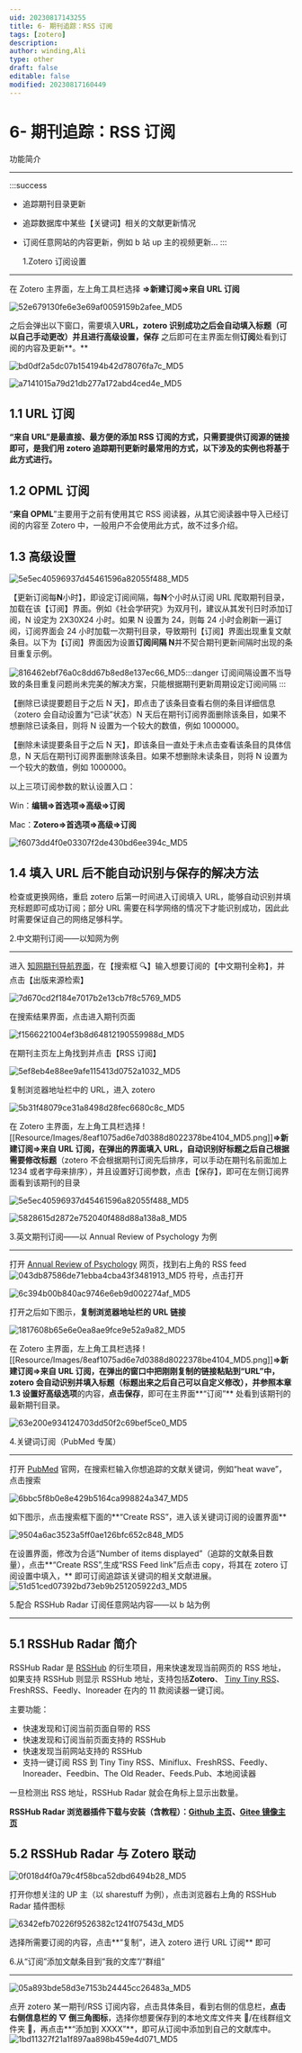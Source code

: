 ```yaml
---
uid: 20230817143255
title: 6- 期刊追踪：RSS 订阅
tags: [zotero]
description: 
author: winding,Ali
type: other
draft: false
editable: false
modified: 20230817160449
---
```


# 6- 期刊追踪：RSS 订阅

功能简介

---

:::success

- 追踪期刊目录更新
- 追踪数据库中某些【关键词】相关的文献更新情况
- 订阅任意网站的内容更新，例如 b 站 up 主的视频更新... :::

  1.Zotero 订阅设置

---

在 Zotero 主界面，左上角工具栏选择 **\=>新建订阅=>来自 URL 订阅**

![52e679130fe6e3e69af0059159b2afee_MD5](https://cdn.pkmer.cn/images/202308171540496.png!pkmer)

之后会弹出以下窗口，需要填入**URL，**zotero 识别成功之后会自动填入**标题（**可以自己手动更改）并且进行**高级设置，保存** 之后即可在主界面左侧**订阅**处看到订阅的内容及更新\*\*。\*\*

![bd0df2a5dc07b154194b42d78076fa7c_MD5](https://cdn.pkmer.cn/images/202308171540497.png!pkmer)

![a7141015a79d21db277a172abd4ced4e_MD5](https://cdn.pkmer.cn/images/202308171540498.png!pkmer)

## 1.1 URL 订阅

**“来自 URL”是最直接、最方便的添加 RSS 订阅的方式，只需要提供订阅源的链接即可，是我们用 zotero 追踪期刊更新时最常用的方式，以下涉及的实例也将基于此方式进行。**

## 1.2 OPML 订阅

“**来自 OPML**”主要用于之前有使用其它 RSS 阅读器，从其它阅读器中导入已经订阅的内容至 Zotero 中，一般用户不会使用此方式，故不过多介绍。

## 1.3 高级设置

![5e5ec40596937d45461596a82055f488_MD5](https://cdn.pkmer.cn/images/202308171540499.png!pkmer)

【更新订阅每**N**小时】，即设定订阅间隔，每**N**个小时从订阅 URL 爬取期刊目录，加载在该【订阅】界面。例如《社会学研究》为双月刊，建议从其发刊日时添加订阅，N 设定为 2X30X24 小时。如果 N 设置为 24，则每 24 小时会刷新一遍订阅，订阅界面会 24 小时加载一次期刊目录，导致期刊【订阅】界面出现重复文献条目。以下为【订阅】界面因为设置**订阅间隔 N**并不契合期刊更新间隔时出现的条目重复示例。

![816462ebf76a0c8dd67b8ed8e137ec66_MD5](https://cdn.pkmer.cn/images/202308171540500.png!pkmer):::danger 订阅间隔设置不当导致的条目重复问题尚未完美的解决方案，只能根据期刊更新周期设定订阅间隔 :::

【删除已读提要题目于之后 N 天】，即点击了该条目查看右侧的条目详细信息（zotero 会自动设置为“已读”状态）N 天后在期刊订阅界面删除该条目，如果不想删除已读条目，则将 N 设置为一个较大的数值，例如 1000000。

【删除未读提要条目于之后 N 天】，即该条目一直处于未点击查看该条目的具体信息，N 天后在期刊订阅界面删除该条目。如果不想删除未读条目，则将 N 设置为一个较大的数值，例如 1000000。

以上三项订阅参数的默认设置入口：

Win：**编辑=>首选项=>高级=>订阅**

Mac：**Zotero=>首选项=>高级=>订阅**

![f6073dd4f0e03307f2de430bd6ee394c_MD5](https://cdn.pkmer.cn/images/202308171540502.png!pkmer)

## 1.4 填入 URL 后不能自动识别与保存的解决方法

检查或更换网络，重启 zotero 后第一时间进入订阅填入 URL，能够自动识别并填充标题即可成功订阅；部分 URL 需要在科学网络的情况下才能识别成功，因此此时需要保证自己的网络足够科学。

2.中文期刊订阅——以知网为例

---

进入 [知网期刊导航界面](https://navi.cnki.net/knavi/journals/index?uniplatform=NZKPT)，在【搜索框 🔍】输入想要订阅的【中文期刊全称】，并点击【出版来源检索】

![7d670cd2f184e7017b2e13cb7f8c5769_MD5](https://cdn.pkmer.cn/images/202308171540503.png!pkmer)

在搜索结果界面，点击进入期刊页面

![f1566221004ef3b8d64812190559988d_MD5](https://cdn.pkmer.cn/images/202308171540504.png!pkmer)

在期刊主页左上角找到并点击【RSS 订阅】

![5ef8eb4e88ee9afe115413d0752a1032_MD5](https://cdn.pkmer.cn/images/202308171540505.png!pkmer)

复制浏览器地址栏中的 URL，进入 zotero

![5b31f48079ce31a8498d28fec6680c8c_MD5](https://cdn.pkmer.cn/images/202308171540506.png!pkmer)

在 Zotero 主界面，左上角工具栏选择 ![[Resource/Images/8eaf1075ad6e7d0388d8022378be4104_MD5.png]]**\=>新建订阅=>来自 URL 订阅，在弹出的界面填入 URL，自动识别好标题之后自己根据需要修改标题**（zotero 不会根据期刊订阅先后排序，可以手动在期刊名前面加上 1234 或者字母来排序），并且设置好订阅参数，点击【保存】，即可在左侧订阅界面看到该期刊的目录

![5e5ec40596937d45461596a82055f488_MD5](https://cdn.pkmer.cn/images/202308171540499.png!pkmer)

![5828615d2872e752040f488d88a138a8_MD5](https://cdn.pkmer.cn/images/202308171540508.png!pkmer)

3.英文期刊订阅——以 Annual Review of Psychology 为例

---

打开 [Annual Review of Psychology](https://www.annualreviews.org/journal/psych) 网页，找到右上角的 RSS feed![043db87586de71ebba4cba43f3481913_MD5](https://cdn.pkmer.cn/images/202308171540509.png!pkmer) 符号，点击打开

![6c394b00b840ac9746e6eb9d002274af_MD5](https://cdn.pkmer.cn/images/202308171540510.png!pkmer)

打开之后如下图示，**复制浏览器地址栏的 URL 链接**

![1817608b65e6e0ea8ae9fce9e52a9a82_MD5](https://cdn.pkmer.cn/images/202308171540511.png!pkmer)

在 Zotero 主界面，左上角工具栏选择 ![[Resource/Images/8eaf1075ad6e7d0388d8022378be4104_MD5.png]]**\=>新建订阅=>来自 URL 订阅，在弹出的窗口中把刚刚复制的链接粘贴到“URL”中，**zotero 会自动识别并填入标题（标题出来之后自己可以自定义修改）**，并参照本章 1.3 设置好高级选项**的内容，**点击保存**，即可在主界面\*\*“订阅”\*\* 处看到该期刊的最新期刊目录。

![63e200e934124703dd50f2c69bef5ce0_MD5](https://cdn.pkmer.cn/images/202308171540512.png!pkmer)

4.关键词订阅（PubMed 专属）

---

打开 [PubMed](https://pubmed.ncbi.nlm.nih.gov/) 官网，在搜索栏输入你想追踪的文献关键词，例如“heat wave”，点击搜索

![6bbc5f8b0e8e429b5164ca998824a347_MD5](https://cdn.pkmer.cn/images/202308171540513.png!pkmer)

如下图示，点击搜索框下面的\*\*“Create RSS”，进入该关键词订阅的设置界面\*\*

![9504a6ac3523a5ff0ae126bfc652c848_MD5](https://cdn.pkmer.cn/images/202308171540514.png!pkmer)

在设置界面，修改为合适“Number of items displayed”（追踪的文献条目数量），点击\*\*“Create RSS”,生成“RSS Feed link”后点击 copy，将其在 zotero 订阅设置中填入，\*\* 即可订阅追踪该关键词的相关文献进展。![51d51ced07392bd73eb9b251205922d3_MD5](https://cdn.pkmer.cn/images/202308171540515.png!pkmer)

5.配合 RSSHub Radar 订阅任意网站内容——以 b 站为例

---

## 5.1 RSSHub Radar 简介

RSSHub Radar 是 [RSSHub](https://www.appinn.com/rssbud-with-rsshub-for-ios/) 的衍生项目，用来快速发现当前网页的 RSS 地址，如果支持 RSSHub 则显示 RSSHub 地址，支持包括**Zotero**、 [Tiny Tiny RSS](https://www.appinn.com/tiny-tiny-rss/)、FreshRSS、Feedly、Inoreader 在内的 11 款阅读器一键订阅。

主要功能：

- 快速发现和订阅当前页面自带的 RSS
- 快速发现和订阅当前页面支持的 RSSHub
- 快速发现当前网站支持的 RSSHub
- 支持一键订阅 RSS 到 Tiny Tiny RSS、Miniflux、FreshRSS、Feedly、Inoreader、Feedbin、The Old Reader、Feeds.Pub、本地阅读器

一旦检测出 RSS 地址，RSSHub Radar 就会在角标上显示出数量。

**RSSHub Radar 浏览器插件下载与安装（含教程）：**[**Github 主页**](https://github.com/DIYgod/RSSHub-Radar)**、**[**Gitee 镜像主页**](https://gitee.com/mirrors/RSSHub-Radar)

## 5.2 RSSHub Radar 与 Zotero 联动

![0f018d4f0a79c4f58bca52dbd6494b28_MD5](https://cdn.pkmer.cn/images/202308171540516.png!pkmer)

打开你想关注的 UP 主（以 sharestuff 为例），点击浏览器右上角的 RSSHub Radar 插件图标

![6342efb70226f9526382c1241f07543d_MD5](https://cdn.pkmer.cn/images/202308171540517.png!pkmer)

选择所需要订阅的内容，点击\*\*“复制”，进入 zotero 进行 URL 订阅\*\* 即可

6.从“订阅”添加文献条目到“我的文库”/“群组”

---

![05a893bde58d3e7153b24445cc26483a_MD5](https://cdn.pkmer.cn/images/202308171540518.png!pkmer)

点开 zotero 某一期刊/RSS 订阅内容，点击具体条目，看到右侧的信息栏，**点击右侧信息栏的 ▽ 倒三角图标**，选择你想要保存到的本地文库文件夹 📂/在线群组文件夹 📂，再点击\*\*“添加到 XXXX”\*\*，即可从订阅中添加到自己的文献库中。![1bd11327f21a1f897aa898b459e4d071_MD5](https://cdn.pkmer.cn/images/202308171540519.png!pkmer)
